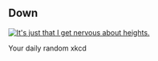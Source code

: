## Down
[![It's just that I get nervous about heights.](https://imgs.xkcd.com/comics/down.png)](https://xkcd.com/2800/ "It's just that I get nervous about heights.")

Your daily random xkcd
